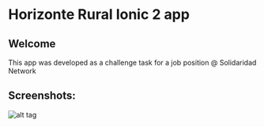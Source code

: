 # Horizonte Rural Ionic 2 app


## Welcome

This app was developed as a challenge task for a job position @ Solidaridad Network


## Screenshots:

![alt tag](https://s28.postimg.org/718r64qf1/screenshot.png)

